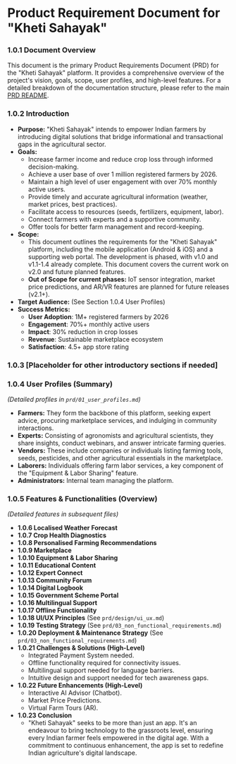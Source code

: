 # Product Requirement Document for "Kheti Sahayak"

### **1.0.1 Document Overview** 
This document is the primary Product Requirements Document (PRD) for the "Kheti Sahayak" platform. It provides a comprehensive overview of the project's vision, goals, scope, user profiles, and high-level features. For a detailed breakdown of the documentation structure, please refer to the main [PRD README](../README).

### **1.0.2 Introduction**

*   **Purpose:** "Kheti Sahayak" intends to empower Indian farmers by introducing digital solutions that bridge informational and transactional gaps in the agricultural sector.
*   **Goals:** 
    *   Increase farmer income and reduce crop loss through informed decision-making.
    *   Achieve a user base of over 1 million registered farmers by 2026.
    *   Maintain a high level of user engagement with over 70% monthly active users.
    *   Provide timely and accurate agricultural information (weather, market prices, best practices).
    *   Facilitate access to resources (seeds, fertilizers, equipment, labor).
    *   Connect farmers with experts and a supportive community.
    *   Offer tools for better farm management and record-keeping.
*   **Scope:**
    *   This document outlines the requirements for the "Kheti Sahayak" platform, including the mobile application (Android & iOS) and a supporting web portal. The development is phased, with v1.0 and v1.1-1.4 already complete. This document covers the current work on v2.0 and future planned features.
    *   **Out of Scope for current phases:** IoT sensor integration, market price predictions, and AR/VR features are planned for future releases (v2.1+).
*   **Target Audience:** (See Section 1.0.4 User Profiles)
*   **Success Metrics:**
    *   **User Adoption**: 1M+ registered farmers by 2026
    *   **Engagement**: 70%+ monthly active users
    *   **Impact**: 30% reduction in crop losses
    *   **Revenue**: Sustainable marketplace ecosystem
    *   **Satisfaction**: 4.5+ app store rating

### **1.0.3 [Placeholder for other introductory sections if needed]**

### **1.0.4 User Profiles (Summary)** 
*(Detailed profiles in `prd/01_user_profiles.md`)*

*   **Farmers:** They form the backbone of this platform, seeking expert advice, procuring marketplace services, and indulging in community interactions.
*   **Experts:** Consisting of agronomists and agricultural scientists, they share insights, conduct webinars, and answer intricate farming queries.
*   **Vendors:** These include companies or individuals listing farming tools, seeds, pesticides, and other agricultural essentials in the marketplace.
*   **Laborers:** Individuals offering farm labor services, a key component of the "Equipment & Labor Sharing" feature.
*   **Administrators:** Internal team managing the platform.

### **1.0.5 Features & Functionalities (Overview)**
*(Detailed features in subsequent files)*

*   **1.0.6 Localised Weather Forecast**
*   **1.0.7 Crop Health Diagnostics**
*   **1.0.8 Personalised Farming Recommendations**
*   **1.0.9 Marketplace**
*   **1.0.10 Equipment & Labor Sharing**
*   **1.0.11 Educational Content**
*   **1.0.12 Expert Connect**
*   **1.0.13 Community Forum**
*   **1.0.14 Digital Logbook**
*   **1.0.15 Government Scheme Portal**
*   **1.0.16 Multilingual Support**
*   **1.0.17 Offline Functionality**
*   **1.0.18 UI/UX Principles** (See `prd/design/ui_ux.md`)
*   **1.0.19 Testing Strategy** (See `prd/03_non_functional_requirements.md`)
*   **1.0.20 Deployment & Maintenance Strategy** (See `prd/03_non_functional_requirements.md`)
*   **1.0.21 Challenges & Solutions (High-Level)**
    *   Integrated Payment System needed.
    *   Offline functionality required for connectivity issues.
    *   Multilingual support needed for language barriers.
    *   Intuitive design and support needed for tech awareness gaps.
*   **1.0.22 Future Enhancements (High-Level)**
    *   Interactive AI Advisor (Chatbot).
    *   Market Price Predictions.
    *   Virtual Farm Tours (AR).
*   **1.0.23 Conclusion**
    *   "Kheti Sahayak" seeks to be more than just an app. It's an endeavour to bring technology to the grassroots level, ensuring every Indian farmer feels empowered in the digital age. With a commitment to continuous enhancement, the app is set to redefine Indian agriculture's digital landscape.
